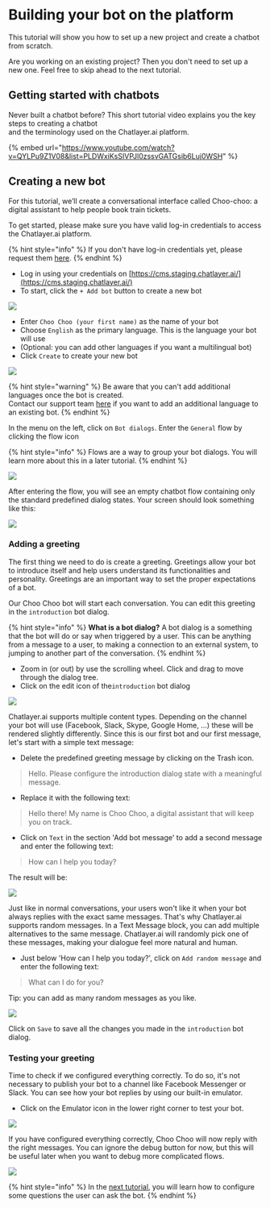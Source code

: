 # Building your bot on the platform

This tutorial will show you how to set up a new project and create a chatbot from scratch.

Are you working on an existing project? Then you don't need to set up a new one. Feel free to skip ahead to the next tutorial.

## Getting started with chatbots

Never built a chatbot before? This short tutorial video explains you the key steps to creating a chatbot   
and the terminology used on the Chatlayer.ai platform. 

{% embed url="https://www.youtube.com/watch?v=QYLPu9Z1V08&list=PLDWxiKsSIVPJl0zssvGATGsib6Luj0WSH" %}

## Creating a new bot

For this tutorial, we’ll create a conversational interface called Choo-choo: a digital assistant to help people book train tickets. 

To get started, please make sure you have valid log-in credentials to access the Chatlayer.ai platform.

{% hint style="info" %}
If you don't have log-in credentials yet, please request them [here](https://www.chatlayer.ai/contact).
{% endhint %}

* Log in using your credentials on [https://cms.staging.chatlayer.ai/](https://cms.staging.chatlayer.ai/)
* To start, click the `+ Add bot` button to create a new bot

![](../.gitbook/assets/image%20%28196%29.png)

* Enter `Choo Choo (your first name)` as the name of your bot
* Choose `English` as the primary language. This is the language your bot will use
* \(Optional: you can add other languages if you want a multilingual bot\)
* Click `Create` to create your new bot

![](../.gitbook/assets/createbot.png)

{% hint style="warning" %}
Be aware that you can't add additional languages once the bot is created.   
Contact our support team [here](https://chatlayer.zendesk.com/hc/en-us) if you want to add an additional language to an existing bot.
{% endhint %}

In the menu on the left, click on `Bot dialogs`. Enter the `General` flow by clicking the flow icon 

{% hint style="info" %}
Flows are a way to group your bot dialogs. You will learn more about this in a later tutorial.
{% endhint %}

![](../.gitbook/assets/image%20%28186%29.png)

After entering the flow, you will see an empty chatbot flow containing only the standard predefined dialog states. Your screen should look something like this:

![](../.gitbook/assets/image%20%28246%29.png)

### Adding a greeting

The first thing we need to do is create a greeting. Greetings allow your bot to introduce itself and help users understand its functionalities and personality. Greetings are an important way to set the proper expectations of a bot.

Our Choo Choo bot will start each conversation. You can edit this greeting in the `introduction` bot dialog.

{% hint style="info" %}
**What is a bot dialog?** A bot dialog is a something that the bot will do or say when triggered by a user. This can be anything from a message to a user, to making a connection to an external system, to jumping to another part of the conversation.
{% endhint %}

* Zoom in \(or out\) by use the scrolling wheel. Click and drag to move through the dialog tree.
* Click on the edit icon of the`introduction` bot dialog

![](../.gitbook/assets/image%20%28143%29.png)

Chatlayer.ai supports multiple content types. Depending on the channel your bot will use \(Facebook, Slack, Skype, Google Home, ...\) these will be rendered slightly differently. Since this is our first bot and our first message, let's start with a simple text message:

* Delete the predefined greeting message by clicking on the Trash icon.

> Hello. Please configure the introduction dialog state with a meaningful message.

* Replace it with the following text:

> Hello there! My name is Choo Choo, a digital assistant that will keep you on track.

* Click on `Text`  in the section 'Add bot message' to add a second message and enter the following text:

> How can I help you today?

The result will be:

![](../.gitbook/assets/bot-message.png)

Just like in normal conversations, your users won't like it when your bot always replies with the exact same messages. That's why Chatlayer.ai supports random messages. In a Text Message block, you can add multiple alternatives to the same message. Chatlayer.ai will randomly pick one of these messages, making your dialogue feel more natural and human.

* Just below 'How can I help you today?', click on  `Add random message` and enter the following text:

> What can I do for you?

Tip: you can add as many random messages as you like. 

![](../.gitbook/assets/image%20%2891%29.png)

Click on `Save` to save all the changes you made in the `introduction` bot dialog.

### Testing your greeting

Time to check if we configured everything correctly. To do so, it's not necessary to publish your bot to a channel like Facebook Messenger or Slack. You can see how your bot replies by using our built-in emulator.

* Click on the Emulator icon in the lower right corner to test your bot.

![](../.gitbook/assets/image%20%2876%29.png)

If you have configured everything correctly, Choo Choo will now reply with the right messages. You can ignore the debug button for now, but this will be useful later when you want to debug more complicated flows.

![](../.gitbook/assets/image%20%28228%29.png)

{% hint style="info" %}
In the [next tutorial](tutorial-adding-content.md), you will learn how to configure some questions the user can ask the bot.
{% endhint %}

